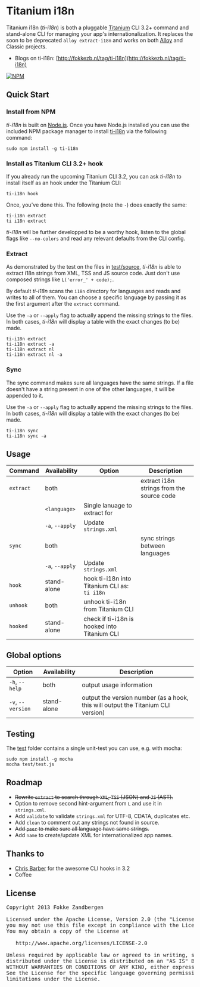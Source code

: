 # Titanium i18n

Titanium i18n (*ti-i18n*) is both a pluggable [Titanium](http://docs.appcelerator.com/titanium/latest/#!/guide/Titanium_Command-Line_Interface_Reference) CLI 3.2+ command and stand-alone CLI for managing your app's internationalization. It replaces the soon to be deprecated `alloy extract-i18n` and works on both [Alloy](http://docs.appcelerator.com/titanium/latest/#!/guide/Alloy_Command-Line_Interface_Reference) and Classic projects.

* Blogs on ti-i18n: [http://fokkezb.nl/tag/ti-i18n](http://fokkezb.nl/tag/ti-i18n)

[![NPM](https://nodei.co/npm/ti-i18n.png?downloads=true&starts=true)](https://nodei.co/npm/ti-i18n/)

## Quick Start

### Install from NPM
*ti-i18n* is built on [Node.js](http://nodejs.org/). Once you have Node.js installed you can use the included NPM package manager to install [ti-i18n](https://npmjs.org/package/ti-i18n) via the following command:

```
sudo npm install -g ti-i18n
```

### Install as Titanium CLI 3.2+ hook
If you already run the upcoming Titanium CLI 3.2, you can ask *ti-i18n* to install itself as an hook under the Titanium CLI:

```
ti-i18n hook
```

Once, you've done this. The following (note the `-`) does exactly the same:

```
ti-i18n extract
ti i18n extract
```

*ti-i18n* will be further developped to be a worthy hook, listen to the global flags like `--no-colors` and read any relevant defaults from the CLI config.

### Extract
As demonstrated by the test on the files in [test/source](https://github.com/FokkeZB/ti-i18n/tree/master/test/source), *ti-i18n* is able to extract i18n strings from XML, TSS and JS source code. Just don't use composed strings like `L('error_' + code);`.

By default *ti-i18n* scans the `i18n` directory for languages and reads and writes to all of them. You can choose a specific language by passing it as the first argument after the `extract` command.

Use the `-a` or `--apply` flag to actually append the missing strings to the files. In both cases, *ti-i18n* will display a table with the exact changes (to be) made.

```
ti-i18n extract
ti-i18n extract -a
ti-i18n extract nl
ti-i18n extract nl -a
```

### Sync
The sync command makes sure all languages have the same strings. If a file doesn't have a string present in one of the other languages, it will be appended to it.

Use the `-a` or `--apply` flag to actually append the missing strings to the files. In both cases, *ti-i18n* will display a table with the exact changes (to be) made.

```
ti-i18n sync
ti-i18n sync -a
```

## Usage
Command | Availability | Option | Description
------- | ------------ | ------ | -----------
`extract`|both||extract i18n strings from the source code
||`<language>`|Single lanuage to extract for
||`-a`, `--apply`|Update `strings.xml`
`sync`|both||sync strings between languages
||`-a`, `--apply`|Update `strings.xml`
`hook`|stand-alone|hook ti-i18n into Titanium CLI as: `ti i18n`
`unhook`|both|unhook ti-i18n from Titanium CLI
`hooked`|stand-alone|check if ti-i18n is hooked into Titanium CLI

## Global options
Option | Availability | Description
------- | ----------- | -----------
`-h`, `--help`|both|output usage information
`-v`, `--version`|stand-alone|output the version number (as a hook, this will output the Titanium CLI version)

## Testing
The [test](https://github.com/FokkeZB/ti-i18n/tree/master/test) folder contains a single unit-test you can use, e.g. with mocha:

```
sudo npm install -g mocha
mocha test/test.js
```

## Roadmap

* ~~Rewrite `extract` to search through `XML`, `TSS` (JSON) and `JS` (AST).~~
* Option to remove second hint-argument from `L` and use it in `strings.xml`.
* Add `validate` to validate `strings.xml` for UTF-8, CDATA, duplicates etc.
* Add `clean` to comment out any strings not found in source.
* ~~Add `peer` to make sure all language have same strings.~~
* Add `name` to create/update XML for internationalized app names.

## Thanks to

* [Chris Barber](https://twitter.com/cb1kenobi) for the awesome CLI hooks in 3.2
* Coffee

## License

<pre>
Copyright 2013 Fokke Zandbergen

Licensed under the Apache License, Version 2.0 (the "License");
you may not use this file except in compliance with the License.
You may obtain a copy of the License at

   http://www.apache.org/licenses/LICENSE-2.0

Unless required by applicable law or agreed to in writing, software
distributed under the License is distributed on an "AS IS" BASIS,
WITHOUT WARRANTIES OR CONDITIONS OF ANY KIND, either express or implied.
See the License for the specific language governing permissions and
limitations under the License.
</pre>
